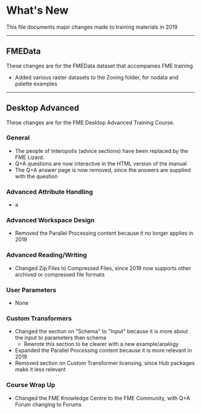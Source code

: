 # What's New #
This file documents major changes made to training materials in 2019

---

## FMEData ##
These changes are for the FMEData dataset that accompanies FME training

- Added various raster datasets to the Zoning folder, for nodata and palette examples

---

## Desktop Advanced ##
These changes are for the FME Desktop Advanced Training Course.

### General ###
- The people of Interopolis (advice sections) have been replaced by the FME Lizard. 
- Q+A questions are now interactive in the HTML version of the manual
- The Q+A answer page is now removed, since the answers are supplied with the question

### Advanced Attribute Handling ###
- a

### Advanced Workspace Design ###
- Removed the Parallel Processing content because it no longer applies in 2019

### Advanced Reading/Writing ###
- Changed Zip Files to Compressed Files, since 2019 now supports other archived or compressed file formats

### User Parameters ###
- None

### Custom Transformers ###
- Changed the section on "Schema" to "Input" because it is more about the input to parameters than schema
	- Rewrote this section to be clearer with a new example/analogy
- Expanded the Parallel Processing content because it is more relevant in 2019
- Removed section on Custom Transformer licensing, since Hub packages make it less relevant


### Course Wrap Up ###
- Changed the FME Knowledge Centre to the FME Community, with Q+A Forum changing to Forums 
